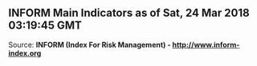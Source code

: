 ## INFORM Main Indicators as of Sat, 24 Mar 2018 03:19:45 GMT

Source: **INFORM (Index For Risk Management) - http://www.inform-index.org**